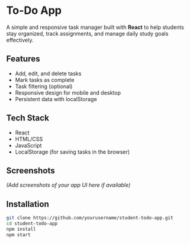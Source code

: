 # To-Do App

A simple and responsive task manager built with **React** to help students stay organized, track assignments, and manage daily study goals effectively.

## Features

- Add, edit, and delete tasks
- Mark tasks as complete
- Task filtering (optional)
- Responsive design for mobile and desktop
- Persistent data with localStorage

##  Tech Stack

- React
- HTML/CSS
- JavaScript
- LocalStorage (for saving tasks in the browser)

## Screenshots

*(Add screenshots of your app UI here if available)*

## Installation

```bash
git clone https://github.com/yourusername/student-todo-app.git
cd student-todo-app
npm install
npm start
